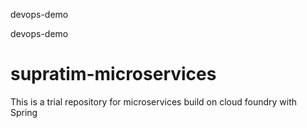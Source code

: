 
devops-demo


devops-demo

# supratim-microservices
This is a trial repository for microservices build on cloud foundry with Spring

